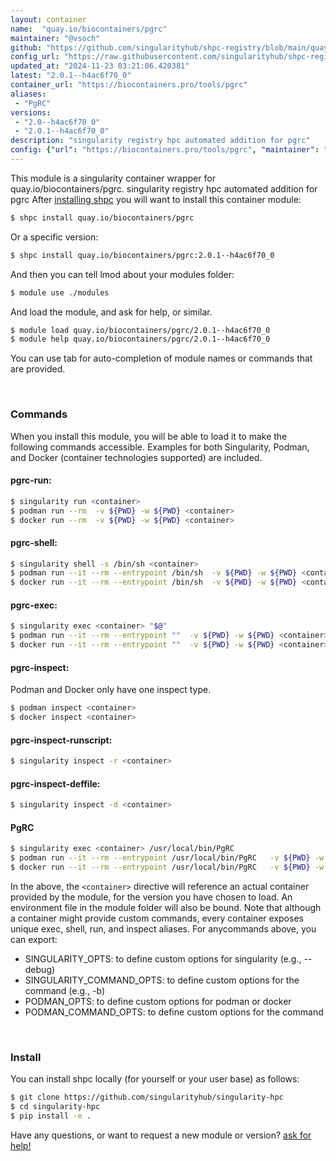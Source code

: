 ```yaml
---
layout: container
name:  "quay.io/biocontainers/pgrc"
maintainer: "@vsoch"
github: "https://github.com/singularityhub/shpc-registry/blob/main/quay.io/biocontainers/pgrc/container.yaml"
config_url: "https://raw.githubusercontent.com/singularityhub/shpc-registry/main/quay.io/biocontainers/pgrc/container.yaml"
updated_at: "2024-11-23 03:21:06.420381"
latest: "2.0.1--h4ac6f70_0"
container_url: "https://biocontainers.pro/tools/pgrc"
aliases:
 - "PgRC"
versions:
 - "2.0--h4ac6f70_0"
 - "2.0.1--h4ac6f70_0"
description: "singularity registry hpc automated addition for pgrc"
config: {"url": "https://biocontainers.pro/tools/pgrc", "maintainer": "@vsoch", "description": "singularity registry hpc automated addition for pgrc", "latest": {"2.0.1--h4ac6f70_0": "sha256:a224c2123eba84051132630e61bdff24208f250a63ece3ef43c56dbef9d85443"}, "tags": {"2.0--h4ac6f70_0": "sha256:c67075aed9bc8c15aeb8ba33025b262f82f27ab845f767321e790095a353f474", "2.0.1--h4ac6f70_0": "sha256:a224c2123eba84051132630e61bdff24208f250a63ece3ef43c56dbef9d85443"}, "docker": "quay.io/biocontainers/pgrc", "aliases": {"PgRC": "/usr/local/bin/PgRC"}}
---
```


This module is a singularity container wrapper for quay.io/biocontainers/pgrc.
singularity registry hpc automated addition for pgrc
After [installing shpc](#install) you will want to install this container module:


```bash
$ shpc install quay.io/biocontainers/pgrc
```

Or a specific version:

```bash
$ shpc install quay.io/biocontainers/pgrc:2.0.1--h4ac6f70_0
```

And then you can tell lmod about your modules folder:

```bash
$ module use ./modules
```

And load the module, and ask for help, or similar.

```bash
$ module load quay.io/biocontainers/pgrc/2.0.1--h4ac6f70_0
$ module help quay.io/biocontainers/pgrc/2.0.1--h4ac6f70_0
```

You can use tab for auto-completion of module names or commands that are provided.

<br>

### Commands

When you install this module, you will be able to load it to make the following commands accessible.
Examples for both Singularity, Podman, and Docker (container technologies supported) are included.

#### pgrc-run:

```bash
$ singularity run <container>
$ podman run --rm  -v ${PWD} -w ${PWD} <container>
$ docker run --rm  -v ${PWD} -w ${PWD} <container>
```

#### pgrc-shell:

```bash
$ singularity shell -s /bin/sh <container>
$ podman run --it --rm --entrypoint /bin/sh  -v ${PWD} -w ${PWD} <container>
$ docker run --it --rm --entrypoint /bin/sh  -v ${PWD} -w ${PWD} <container>
```

#### pgrc-exec:

```bash
$ singularity exec <container> "$@"
$ podman run --it --rm --entrypoint ""  -v ${PWD} -w ${PWD} <container> "$@"
$ docker run --it --rm --entrypoint ""  -v ${PWD} -w ${PWD} <container> "$@"
```

#### pgrc-inspect:

Podman and Docker only have one inspect type.

```bash
$ podman inspect <container>
$ docker inspect <container>
```

#### pgrc-inspect-runscript:

```bash
$ singularity inspect -r <container>
```

#### pgrc-inspect-deffile:

```bash
$ singularity inspect -d <container>
```


#### PgRC

```bash
$ singularity exec <container> /usr/local/bin/PgRC
$ podman run --it --rm --entrypoint /usr/local/bin/PgRC   -v ${PWD} -w ${PWD} <container> -c " $@"
$ docker run --it --rm --entrypoint /usr/local/bin/PgRC   -v ${PWD} -w ${PWD} <container> -c " $@"
```



In the above, the `<container>` directive will reference an actual container provided
by the module, for the version you have chosen to load. An environment file in the
module folder will also be bound. Note that although a container
might provide custom commands, every container exposes unique exec, shell, run, and
inspect aliases. For anycommands above, you can export:

 - SINGULARITY_OPTS: to define custom options for singularity (e.g., --debug)
 - SINGULARITY_COMMAND_OPTS: to define custom options for the command (e.g., -b)
 - PODMAN_OPTS: to define custom options for podman or docker
 - PODMAN_COMMAND_OPTS: to define custom options for the command

<br>

### Install

You can install shpc locally (for yourself or your user base) as follows:

```bash
$ git clone https://github.com/singularityhub/singularity-hpc
$ cd singularity-hpc
$ pip install -e .
```

Have any questions, or want to request a new module or version? [ask for help!](https://github.com/singularityhub/singularity-hpc/issues)